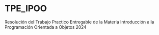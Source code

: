 # TPE_IPOO
Resolución del Trabajo Practico Entregable de la Materia Introducción a la Programación Orientada a Objetos 2024
